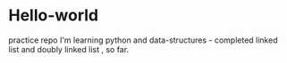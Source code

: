 # Hello-world
practice repo
I'm learning python and data-structures - completed linked list and doubly linked list , so far.
